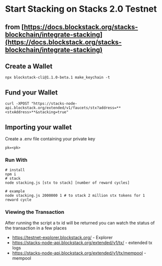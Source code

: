 # Start Stacking on Stacks 2.0 Testnet
## from [https://docs.blockstack.org/stacks-blockchain/integrate-stacking](https://docs.blockstack.org/stacks-blockchain/integrate-stacking)

## Create a Wallet
```
npx blockstack-cli@1.1.0-beta.1 make_keychain -t
```

## Fund your Wallet
```
curl -XPOST "https://stacks-node-api.blockstack.org/extended/v1/faucets/stx?address=**<stxAddress>**&stacking=true"
```

## Importing your wallet
Create a .env file containing your private key
```.env
pk=<pk>
```

### Run With
```
# install 
npm i 
# stack
node stacking.js [stx to stack] [number of reward cycles]

# example
node stacking.js 2000000 1 # to stack 2 million stx tokens for 1 reward cycle
```

### Viewing the Transaction
After running the script a tx id will be returned you can watch the status of the transaction in a few places 
- https://testnet-explorer.blockstack.org/ - Explorer
- https://stacks-node-api.blockstack.org/extended/v1/tx/<txid>  - extended tx logs
- https://stacks-node-api.blockstack.org/extended/v1/tx/mempool - mempool